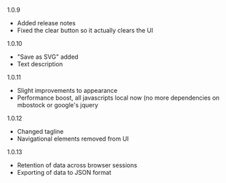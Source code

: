 1.0.9
 * Added release notes
 * Fixed the clear button so it actually clears the UI

1.0.10
 * "Save as SVG" added
 * Text description

1.0.11
 * Slight improvements to appearance
 * Performance boost, all javascripts local now (no more dependencies on mbostock or google's jquery

1.0.12
 * Changed tagline
 * Navigational elements removed from UI

1.0.13
 * Retention of data across browser sessions
 * Exporting of data to JSON format
